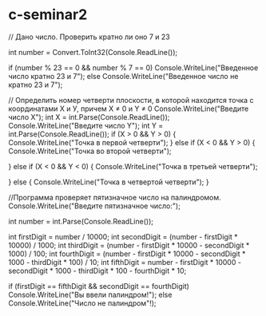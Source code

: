 # c-seminar2
// Дано число. Проверить кратно ли оно 7 и 23

int number = Convert.ToInt32(Console.ReadLine());

if (number % 23 == 0 && number % 7 == 0)
    Console.WriteLine("Введенное число кратно 23 и 7");
else
    Console.WriteLine("Введенное число не кратно 23 и 7");

// Определить номер четверти плоскости, в которой находится точка с координатами Х и У, причем X ≠ 0 и Y ≠ 0
Console.WriteLine("Введите число X");
int X = int.Parse(Console.ReadLine());
Console.WriteLine("Введите число Y");
int Y = int.Parse(Console.ReadLine());
if (X > 0 && Y > 0)
{
    Console.WriteLine("Точка в первой четверти");
}
else if (X < 0 && Y > 0)
{
    Console.WriteLine("Точка во второй четверти");

}
else if (X < 0 && Y < 0)
{
    Console.WriteLine("Точка в третьей четверти");

}
else
{
    Console.WriteLine("Точка в четвертой четверти");
}

//Программа проверяет пятизначное число на палиндромом.
Console.WriteLine("Введите пятизначное число:");

int number = int.Parse(Console.ReadLine());

int firstDigit = number / 10000;
int secondDigit = (number - firstDigit * 10000) / 1000;
int thirdDigit = (number - firstDigit * 10000 - secondDigit * 1000) / 100;
int fourthDigit = (number - firstDigit * 10000 - secondDigit * 1000 - thirdDigit * 100) / 10;
int fifthDigit = number - firstDigit * 10000 - secondDigit * 1000 - thirdDigit * 100 - fourthDigit * 10;

if (firstDigit == fifthDigit && secondDigit == fourthDigit)
    Console.WriteLine("Вы ввели палиндром!");
else
    Console.WriteLine("Число не палиндром"!);
